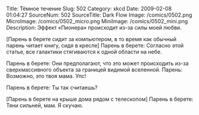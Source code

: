 Title: Тёмное течение 
Slug: 502 
Category: xkcd 
Date: 2009-02-08 01:04:27 
SourceNum: 502 
SourceTitle: Dark Flow 
Image: /comics/0502.png 
MicroImage: /comics/0502_micro.png 
MiniImage: /comics/0502_mini.png 
Description: Эффект «Пионера» происходит из-за силы моей любви. 

[Парень в берете сидит за компьютером, в то время как обычный парень читает книгу, сидя в кресле]
Парень в берете: Согласно этой статье, все галактики стягиваются к одной области на небе.

Парень в берете: Они предполагают, что это может происходить из-за сверхмассивного объекта за границей видимой вселенной.
Парень: Возможно, это твоя мама. Упс!

Парень в берете: Ты так считаешь?

[Парень в берете на крыше дома рядом с телескопом]
Парень в берете: Тяни сильней, мам. Я скучаю.
